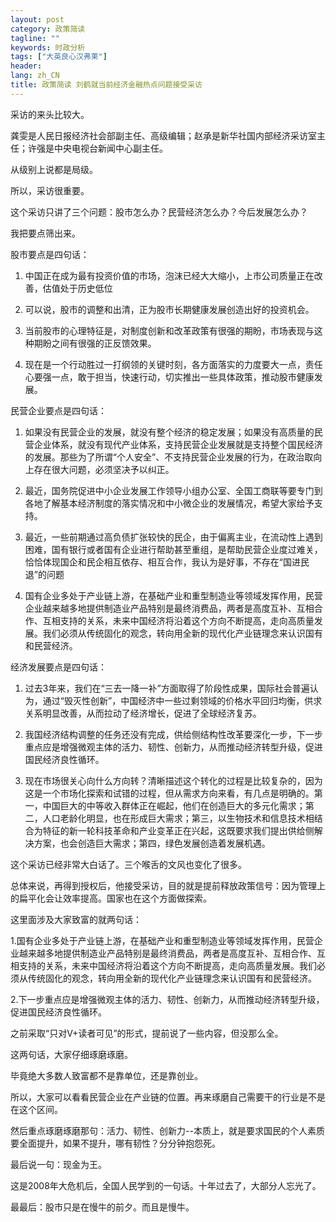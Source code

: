 ```yaml
---
layout: post
category: 政策简读
tagline: ""
keywords: 时政分析
tags: ["大英良心汉弗莱"]
header:
lang: zh_CN 
title: 政策简读 刘鹤就当前经济金融热点问题接受采访
---
```


采访的来头比较大。

龚雯是人民日报经济社会部副主任、高级编辑；赵承是新华社国内部经济采访室主任；许强是中央电视台新闻中心副主任。

从级别上说都是局级。

所以，采访很重要。

这个采访只讲了三个问题：股市怎么办？民营经济怎么办？今后发展怎么办？

我把要点筛出来。

股市要点是四句话：

1. 中国正在成为最有投资价值的市场，泡沫已经大大缩小，上市公司质量正在改善，估值处于历史低位

2. 可以说，股市的调整和出清，正为股市长期健康发展创造出好的投资机会。

3. 当前股市的心理特征是，对制度创新和改革政策有很强的期盼，市场表现与这种期盼之间有很强的正反馈效果。

4. 现在是一个行动胜过一打纲领的关键时刻，各方面落实的力度要大一点，责任心要强一点，敢于担当，快速行动，切实推出一些具体政策，推动股市健康发展。

民营企业要点是四句话：

1. 如果没有民营企业的发展，就没有整个经济的稳定发展；如果没有高质量的民营企业体系，就没有现代产业体系，支持民营企业发展就是支持整个国民经济的发展。那些为了所谓“个人安全”、不支持民营企业发展的行为，在政治取向上存在很大问题，必须坚决予以纠正。

2. 最近，国务院促进中小企业发展工作领导小组办公室、全国工商联等要专门到各地了解基本经济制度的落实情况和中小微企业的发展情况，希望大家给予支持。

3. 最近，一些前期通过高负债扩张较快的民企，由于偏离主业，在流动性上遇到困难，国有银行或者国有企业进行帮助甚至重组，是帮助民营企业度过难关，恰恰体现国企和民企相互依存、相互合作，我认为是好事，不存在“国进民退”的问题

4. 国有企业多处于产业链上游，在基础产业和重型制造业等领域发挥作用，民营企业越来越多地提供制造业产品特别是最终消费品，两者是高度互补、互相合作、互相支持的关系，未来中国经济将沿着这个方向不断提高，走向高质量发展。我们必须从传统固化的观念，转向用全新的现代化产业链理念来认识国有和民营经济。

经济发展要点是四句话：

1. 过去3年来，我们在“三去一降一补”方面取得了阶段性成果，国际社会普遍认为，通过“毁灭性创新”，中国经济中一些过剩领域的价格水平回归均衡，供求关系明显改善，从而拉动了经济增长，促进了全球经济复苏。

2. 我国经济结构调整的任务还没有完成，供给侧结构性改革要深化一步，下一步重点应是增强微观主体的活力、韧性、创新力，从而推动经济转型升级，促进国民经济良性循环。

3. 现在市场很关心向什么方向转？清晰描述这个转化的过程是比较复杂的，因为这是一个市场化探索和试错的过程，但从需求方向来看，有几点是明确的。第一，中国巨大的中等收入群体正在崛起，他们在创造巨大的多元化需求；第二，人口老龄化明显，也在形成巨大需求；第三，以生物技术和信息技术相结合为特征的新一轮科技革命和产业变革正在兴起，这既要求我们提出供给侧解决方案，也会创造巨大需求；第四，绿色发展创造着发展机遇。

这个采访已经非常大白话了。三个喉舌的文风也变化了很多。

总体来说，再得到授权后，他接受采访，目的就是提前释放政策信号：因为管理上的扁平化会让效率提高。国家也在这个方面做探索。

这里面涉及大家致富的就两句话：

1.国有企业多处于产业链上游，在基础产业和重型制造业等领域发挥作用，民营企业越来越多地提供制造业产品特别是最终消费品，两者是高度互补、互相合作、互相支持的关系，未来中国经济将沿着这个方向不断提高，走向高质量发展。我们必须从传统固化的观念，转向用全新的现代化产业链理念来认识国有和民营经济。

2.下一步重点应是增强微观主体的活力、韧性、创新力，从而推动经济转型升级，促进国民经济良性循环。

之前采取“只对V+读者可见”的形式，提前说了一些内容，但没那么全。

这两句话，大家仔细琢磨琢磨。

毕竟绝大多数人致富都不是靠单位，还是靠创业。

所以，大家可以看看民营企业在产业链的位置。再来琢磨自己需要干的行业是不是在这个区间。

然后重点琢磨琢磨那句：活力、韧性、创新力--本质上，就是要求国民的个人素质要全面提升，如果不提升，哪有韧性？分分钟抱怨死。

最后说一句：现金为王。

这是2008年大危机后，全国人民学到的一句话。十年过去了，大部分人忘光了。

最最后：股市只是在慢牛的前夕。而且是慢牛。


